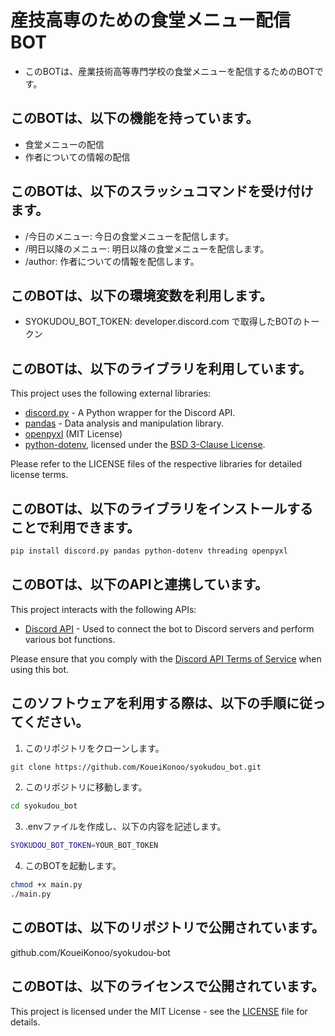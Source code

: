 # 産技高専のための食堂メニュー配信BOT
- このBOTは、産業技術高等専門学校の食堂メニューを配信するためのBOTです。

## このBOTは、以下の機能を持っています。 
- 食堂メニューの配信
- 作者についての情報の配信

## このBOTは、以下のスラッシュコマンドを受け付けます。
- /今日のメニュー: 今日の食堂メニューを配信します。
- /明日以降のメニュー: 明日以降の食堂メニューを配信します。
- /author: 作者についての情報を配信します。

## このBOTは、以下の環境変数を利用します。
- SYOKUDOU_BOT_TOKEN: developer.discord.com で取得したBOTのトークン

## このBOTは、以下のライブラリを利用しています。

This project uses the following external libraries:

- [discord.py](https://discordpy.readthedocs.io/) - A Python wrapper for the Discord API.
- [pandas](https://pandas.pydata.org/) - Data analysis and manipulation library.
- [openpyxl](https://openpyxl.readthedocs.io/) (MIT License)
- [python-dotenv](https://github.com/theskumar/python-dotenv), licensed under the [BSD 3-Clause License](https://opensource.org/licenses/BSD-3-Clause).

Please refer to the LICENSE files of the respective libraries for detailed license terms.

## このBOTは、以下のライブラリをインストールすることで利用できます。
```bash
pip install discord.py pandas python-dotenv threading openpyxl
```

## このBOTは、以下のAPIと連携しています。

This project interacts with the following APIs:

- [Discord API](https://discord.com/developers/docs/intro) - Used to connect the bot to Discord servers and perform various bot functions.

Please ensure that you comply with the [Discord API Terms of Service](https://discord.com/developers/docs/legal) when using this bot.

## このソフトウェアを利用する際は、以下の手順に従ってください。
1. このリポジトリをクローンします。
```bash
git clone https://github.com/KoueiKonoo/syokudou_bot.git
```
2. このリポジトリに移動します。
```bash
cd syokudou_bot
```
3. .envファイルを作成し、以下の内容を記述します。
```bash
SYOKUDOU_BOT_TOKEN=YOUR_BOT_TOKEN
```
4. このBOTを起動します。
```bash
chmod +x main.py
./main.py
```

## このBOTは、以下のリポジトリで公開されています。
github.com/KoueiKonoo/syokudou-bot

## このBOTは、以下のライセンスで公開されています。
This project is licensed under the MIT License - see the [LICENSE](./LICENSE) file for details.
